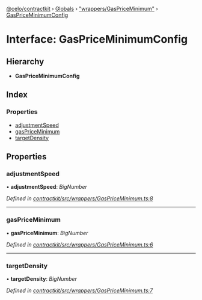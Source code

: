 [@celo/contractkit](../README.md) › [Globals](../globals.md) › ["wrappers/GasPriceMinimum"](../modules/_wrappers_gaspriceminimum_.md) › [GasPriceMinimumConfig](_wrappers_gaspriceminimum_.gaspriceminimumconfig.md)

# Interface: GasPriceMinimumConfig

## Hierarchy

* **GasPriceMinimumConfig**

## Index

### Properties

* [adjustmentSpeed](_wrappers_gaspriceminimum_.gaspriceminimumconfig.md#adjustmentspeed)
* [gasPriceMinimum](_wrappers_gaspriceminimum_.gaspriceminimumconfig.md#gaspriceminimum)
* [targetDensity](_wrappers_gaspriceminimum_.gaspriceminimumconfig.md#targetdensity)

## Properties

###  adjustmentSpeed

• **adjustmentSpeed**: *BigNumber*

*Defined in [contractkit/src/wrappers/GasPriceMinimum.ts:8](https://github.com/celo-org/celo-monorepo/blob/master/packages/sdk/contractkit/src/wrappers/GasPriceMinimum.ts#L8)*

___

###  gasPriceMinimum

• **gasPriceMinimum**: *BigNumber*

*Defined in [contractkit/src/wrappers/GasPriceMinimum.ts:6](https://github.com/celo-org/celo-monorepo/blob/master/packages/sdk/contractkit/src/wrappers/GasPriceMinimum.ts#L6)*

___

###  targetDensity

• **targetDensity**: *BigNumber*

*Defined in [contractkit/src/wrappers/GasPriceMinimum.ts:7](https://github.com/celo-org/celo-monorepo/blob/master/packages/sdk/contractkit/src/wrappers/GasPriceMinimum.ts#L7)*
